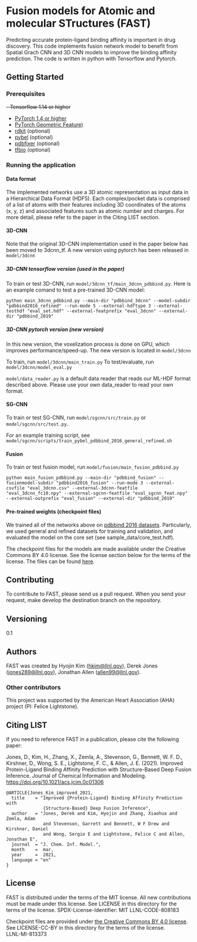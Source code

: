 # Fusion models for Atomic and molecular STructures (FAST)

Predicting accurate protein-ligand binding affinity is important in drug discovery. This code implements fusion network model to benefit from Spatial Grach CNN and 3D CNN models to improve the binding affinity prediction. The code is written in python with Tensorflow and Pytorch.  

 

## Getting Started

### Prerequisites

~~- Tensorflow 1.14 or higher~~
- [PyTorch 1.4 or higher](https://pytorch.org)
- [PyTorch Geometric Feature)](https://github.com/rusty1s/pytorch_geometric)
- [rdkit](rdkit.org) (optional)
- [pybel](https://github.com/pybel/pybel)  (optional)
- [pdbfixer](https://github.com/openmm/pdbfixer)  (optional)
- [tfbio](https://gitlab.com/cheminfIBB/tfbio)  (optional)


### Running the application

#### Data format

The implemented networks use a 3D atomic representation as input data in a Hierarchical Data Format (HDF5). 
Each complex/pocket data is comprised of a list of atoms with their features including 3D coordinates of the atoms (x, y, z) and associated features such as atomic number and charges. For more detail, please refer to the paper in the Citing LIST section.  


#### 3D-CNN

Note that the original 3D-CNN implementation used in the paper below has been moved to 3dcnn_tf. A new version using pytorch has been released in `model/3dcnn`


##### 3D-CNN tensorflow version (used in the paper)

To train or test 3D-CNN, run `model/3dcnn_tf/main_3dcnn_pdbbind.py`. 
Here is an example comand to test a pre-trained 3D-CNN model:

```
python main_3dcnn_pdbbind.py --main-dir "pdbbind_3dcnn" --model-subdir "pdbbind2016_refined" --run-mode 5 --external-hdftype 3 --external-testhdf "eval_set.hdf" --external-featprefix "eval_3dcnn" --external-dir "pdbbind_2019"
```

##### 3D-CNN pytorch version (new version)

In this new version, the voxelization process is done on GPU, which improves performance/speed-up. The new version is located in `model/3dcnn`

To train, run `model/3dcnn/main_train.py`
To test/evaluate, run `model/3dcnn/model_eval.py`

`model/data_reader.py` is a default data reader that reads our ML-HDF format described above. Please use your own data_reader to read your own format.


#### SG-CNN

To train or test SG-CNN, run `model/sgcnn/src/train.py` or `model/sgcnn/src/test.py`. 

For an example training script, see `model/sgcnn/scripts/train_pybel_pdbbind_2016_general_refined.sh`


#### Fusion

To train or test fusion model, run `model/fusion/main_fusion_pdbbind.py`

```
python main_fusion_pdbbind.py --main-dir "pdbbind_fusion" --fusionmodel-subdir "pdbbind2016_fusion" --run-mode 3 --external-csvfile "eval_3dcnn.csv" --external-3dcnn-featfile "eval_3dcnn_fc10.npy" --external-sgcnn-featfile "eval_sgcnn_feat.npy" --external-outprefix "eval_fusion" --external-dir "pdbbind_2019"
```

#### Pre-trained weights (checkpoint files)

We trained all of the networks above on [pdbbind 2016 datasets](http://www.pdbbind.org.cn). Particularly, we used general and refined datasets for training and validation, and evaluated the model on the core set (see sample_data/core_test.hdf). 

The checkpoint files for the models are made available under the Creative Commons BY 4.0 license. See the license section below for the terms of the license. The files can be found [here](ftp://gdo-bioinformatics.ucllnl.org/fast/pdbbind2016_model_checkpoints/). 



## Contributing

To contribute to FAST, please send us a pull request. When you send your request, make develop 
the destination branch on the repository.
 


## Versioning
0.1



## Authors

FAST was created by Hyojin Kim (hkim@llnl.gov), Derek Jones (jones289@llnl.gov), Jonathan Allen (allen99@llnl.gov). 

### Other contributors
This project was supported by the American Heart Association (AHA) project (PI: Felice Lightstone). 



## Citing LIST

If you need to reference FAST in a publication, please cite the following paper:




Jones, D., Kim, H., Zhang, X., Zemla, A., Stevenson, G., Bennett, W. F. D., Kirshner, D., Wong, S. E., Lightstone, F. C., & Allen, J. E. (2021). Improved Protein-Ligand Binding Affinity Prediction with Structure-Based Deep Fusion Inference. Journal of Chemical Information and Modeling. https://doi.org/10.1021/acs.jcim.0c01306

```
@ARTICLE{Jones_Kim_improved_2021,
  title    = "Improved {Protein-Ligand} Binding Affinity Prediction with
              {Structure-Based} Deep Fusion Inference",
  author   = "Jones, Derek and Kim, Hyojin and Zhang, Xiaohua and Zemla, Adam
              and Stevenson, Garrett and Bennett, W F Drew and Kirshner, Daniel
              and Wong, Sergio E and Lightstone, Felice C and Allen, Jonathan E",
  journal  = "J. Chem. Inf. Model.",
  month    =  mar,
  year     =  2021,
  language = "en"
}
```


## License
FAST is distributed under the terms of the MIT license. All new contributions must be made under this license. See LICENSE in this directory for the terms of the license.
SPDX-License-Identifier: MIT
LLNL-CODE-808183

Checkpoint files are provided under [the Creative Commons BY 4.0 license](https://creativecommons.org/licenses/by/4.0/). See LICENSE-CC-BY in this directory for the terms of the license.  
LLNL-MI-813373

